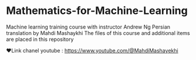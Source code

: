 # Mathematics-for-Machine-Learning
Machine learning training course with instructor Andrew Ng Persian translation by Mahdi Mashaykhi The files of this course and additional items are placed in this repository

❤️Link chanel youtube : https://www.youtube.com/@MahdiMashayekhi
